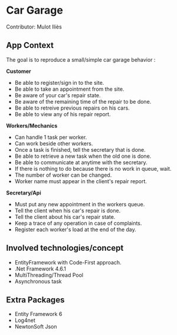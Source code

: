 # Car Garage

Contributor: Mulot Iliès

## App Context

The goal is to reproduce a small/simple car garage behavior : 

**Customer**
* Be able to register/sign in to the site.
* Be able to take an appointment from the site.
* Be aware of your car's repair state.
* Be aware of the remaining time of the repair to be done.
* Be able to retreive previous repairs on his cars.
* Be able to view any of his repair report.

**Workers/Mechanics**
* Can handle 1 task per worker.
* Can work beside other workers.
* Once a task is finished, tell the secretary that is done.
* Be able to retrieve a new task when the old one is done.
* Be able to communicate at anytime with the secretary.
* If there is nothing to do because there is no work in queue, wait.
* The number of worker can be changed.
* Worker name must appear in the client's repair report.

**Secretary/Api**
* Must put any new appointment in the workers queue.
* Tell the client when his car's repair is done.
* Tell the client about his car's repair state.
* Keep a trace of any operation in case of complaints.
* Register each worker's load at the end of the day.

## Involved technologies/concept
* EntityFramework with Code-First approach.
* .Net Framework 4.6.1
* MultiThreading/Thread Pool
* Asynchronous task

## Extra Packages
* Entity Framework 6
* Log4net
* NewtonSoft Json
